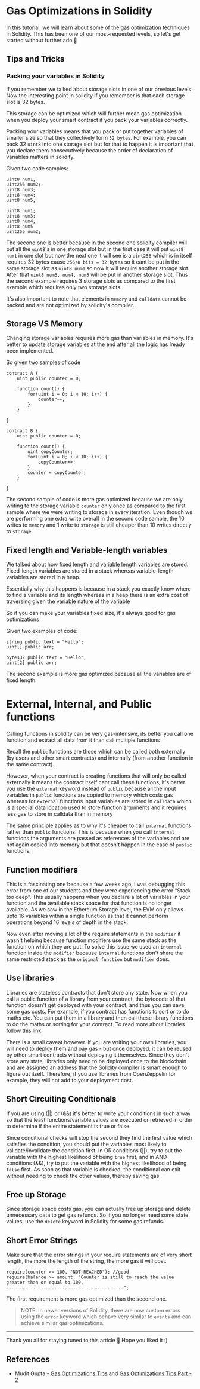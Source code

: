 # Gas Optimizations in Solidity

In this tutorial, we will learn about some of the gas optimization techniques in Solidity. This has been one of our most-requested levels, so let's get started without further ado 👀

## Tips and Tricks

### Packing your variables in Solidity

If you remember we talked about storage slots in one of our previous levels. Now the interesting point in solidity if you remember is that each storage slot is 32 bytes.

This storage can be optimized which will further mean gas optimization when you deploy your smart contract if you pack your variables correctly.

Packing your variables means that you pack or put together variables of smaller size so that they collectively form `32 bytes`. For example, you can pack 32 `uint8` into one storage slot but for that to happen it is important that you declare them consecutively because the order of declaration of variables matters in solidity.

Given two code samples:

```solidity
uint8 num1;
uint256 num2;
uint8 num3;
uint8 num4;
uint8 num5;
```

```solidity
uint8 num1;
uint8 num3;
uint8 num4;
uint8 num5
uint256 num2;
```

The second one is better because in the second one solidity compiler will put all the `uint8`'s in one storage slot but in the first case it will put `uint8 num1` in one slot but now the next one it will see is a `uint256` which is in itself requires 32 bytes cause `256/8 bits = 32 bytes` so it cant be put in the same storage slot as `uint8 num1` so now it will require another storage slot. After that `uint8 num3, num4, num5` will be put in another storage slot. Thus the second example requires 3 storage slots as compared to the first example which requires only two storage slots.

It's also important to note that elements in `memory` and `calldata` cannot be packed and are not optimized by solidity's compiler.

## Storage VS Memory

Changing storage variables requires more gas than variables in memory.
It's better to update storage variables at the end after all the logic has lready been implemented.

So given two samples of code 

```solidity
contract A {
    uint public counter = 0;
    
    function count() {
        for(uint i = 0; i < 10; i++) {
            counter++;
        }
    }
    
}
```

```solidity
contract B {
    uint public counter = 0;
    
    function count() {
        uint copyCounter;
        for(uint i = 0; i < 10; i++) {
            copyCounter++;
        }
        counter = copyCounter;
    }
    
}
```

The second sample of code is more gas optimized because we are only writing to the storage variable `counter` only once as compared to the first sample where we were writing to storage in every iteration. Even though we are performing one extra write overall in the second code sample, the 10 writes to `memory` and 1 write to `storage` is still cheaper than 10 writes directly to `storage`.

## Fixed length and Variable-length variables
We talked about how fixed length and variable length variables are stored. Fixed-length variables are stored in a stack whereas variable-length variables are stored in a heap. 

Essentially why this happens is because in a stack you exactly know where to find a variable and its length whereas in a heap there is an extra cost of traversing given the variable nature of the variable

So if you can make your variables fixed size, it's always good for gas optimizations

Given two examples of code:

```solidity
string public text = "Hello";
uint[] public arr;
```

```solidity
bytes32 public text = "Hello";
uint[2] public arr;
```

The second example is more gas optimized because all the variables are of fixed length.

# External, Internal, and Public functions

Calling functions in solidity can be very gas-intensive, its better you call one function and extract all data from it than call multiple functions

Recall the `public` functions are those which can be called both externally (by users and other smart contracts) and internally (from another function in the same contract). 

However, when your contract is creating functions that will only be called externally it means the contract itself cant call these functions, it's better you use the `external` keyword instead of `public` because all the input variables in `public` functions are copied to memory which costs gas whereas for `external` functions input variables are stored in `calldata` which is a special data location used to store function arguments and it requires less gas to store in calldata than in memory

The same principle applies as to why it's cheaper to call `internal` functions rather than `public` functions. This is because when you call `internal` functions the arguments are passed as references of the variables and are not again copied into memory but that doesn't happen in the case of `public` functions.

## Function modifiers

This is a fascinating one because a few weeks ago, I was debugging this error from one of our students and they were experiencing the error “Stack too deep”. This usually happens when you declare a lot of variables in your function and the available stack space for that function is no longer available. As we saw in the Ethereum Storage level, the EVM only allows upto 16 variables within a single function as that it cannot perform operations beyond 16 levels of depth in the stack.

Now even after moving a lot of the require statements in the `modifier` it wasn't helping because function modifiers use the same stack as the function on which they are put. To solve this issue we used an `internal` function inside the `modifier` because `internal` functions don't share the same restricted stack as the `original function` but `modifier` does.

## Use libraries

Libraries are stateless contracts that don't store any state. Now when you call a public function of a library from your contract, the bytecode of that function doesn't get deployed with your contract, and thus you can save some gas costs. For example, if you contract has functions to sort or to do maths etc. You can put them in a library and then call these library functions to do the maths or sorting for your contract. To read more about libraries follow this [link](https://jeancvllr.medium.com/solidity-tutorial-all-about-libraries-762e5a3692f9).

There is a small caveat however. If you are writing your own libraries, you will need to deploy them and pay gas - but once deployed, it can be reused by other smart contracts without deploying it themselves. Since they don't store any state, libraries only need to be deployed once to the blockchain and are assigned an address that the Solidity compiler is smart enough to figure out itself. Therefore, if you use libraries from OpenZeppelin for example, they will not add to your deployment cost.

## Short Circuiting Conditionals
If you are using (||) or (&&) it's better to write your conditions in such a way so that the least functions/variable values are executed or retrieved in order to determine if the entire statement is true or false.

Since conditional checks will stop the second they find the first value which satisfies the condition, you should put the variables most likely to validate/invalidate the condition first. In OR conditions (||), try to put the variable with the highest likelihood of being `true` first, and in AND conditions (&&), try to put the variable with the highest likelihood of being `false` first. As soon as that variable is checked, the conditional can exit without needing to check the other values, thereby saving gas.

## Free up Storage
Since storage space costs gas, you can actually free up storage and delete unnecessary data to get gas refunds. So if you no longer need some state values, use the `delete` keyword in Solidity for some gas refunds.

## Short Error Strings
Make sure that the error strings in your require statements are of very short length, the more the length of the string, the more gas it will cost.

```solidity=
require(counter >= 100, "NOT REACHED"); //good
require(balance >= amount, "Counter is still to reach the value greater than or equal to 100, ............................................";
```
The first requirement is more gas optimized than the second one.

> NOTE: In newer versions of Solidity, there are now custom errors using the `error` keyword which behave very similar to `events` and can achieve similar gas optimizations.

----

Thank you all for staying tuned to this article 🚀 Hope you liked it :)


## References

- Mudit Gupta - [Gas Optimizations Tips](https://mudit.blog/solidity-gas-optimization-tips/) and [Gas Optimizations Tips Part - 2](https://mudit.blog/solidity-tips-and-tricks-to-save-gas-and-reduce-bytecode-size/)
